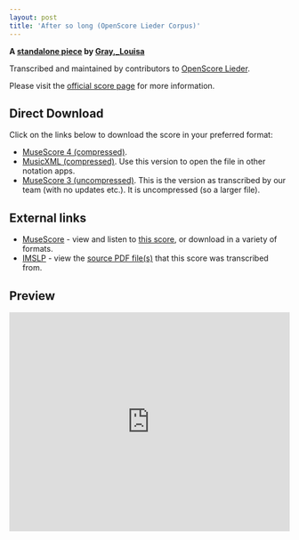 ```yaml
---
layout: post
title: 'After so long (OpenScore Lieder Corpus)'
---
```


__A [standalone piece](https://fourscoreandmore.org/OpenScore/Gray%2C_Louisa/_/) by [Gray,_Louisa](https://fourscoreandmore.org/OpenScore/Gray%2C_Louisa)__

Transcribed and maintained by contributors to [OpenScore Lieder].

Please visit the [official score page] for more information.

[official score page]: https://musescore.com/openscore-lieder-corpus/scores/6617407
[OpenScore Lieder]: https://musescore.com/openscore-lieder-corpus

## Direct Download

Click on the links below to download the score in your preferred format:
- [MuseScore 4 (compressed)](https://fourscoreandmore.org/OpenScore/Gray%2C_Louisa/_/After_so_long.mscz).
- [MusicXML (compressed)](https://fourscoreandmore.org/OpenScore/Gray%2C_Louisa/_/After_so_long.mxl). Use this version to open the file in other notation apps.
- [MuseScore 3 (uncompressed)](https://raw.githubusercontent.com/OpenScore/Lieder/refs/heads/main/scores/Gray%2C_Louisa/_/After_so_long/lc6617407.mscx). This is the version as transcribed by our team (with no updates etc.). It is uncompressed (so a larger file).

## External links

- [MuseScore] - view and listen to [this score][MuseScore], or download in a variety of formats.
- [IMSLP] - view the [source PDF file(s)][IMSLP] that this score was transcribed from.

[MuseScore]: https://musescore.com/score/6617407
[IMSLP]: https://imslp.org/wiki/Special:ReverseLookup/676303

## Preview

<iframe width="100%" height="394" src="https://musescore.com/openscore-lieder-corpus/scores/6617407/embed" frameborder="0" allowfullscreen allow="autoplay; fullscreen"></iframe>
